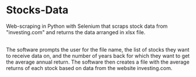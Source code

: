 # Stocks-Data
Web-scraping in Python with Selenium that scraps stock data from "investing.com" and returns the data arranged in xlsx file. <br> <br>

The software prompts the user for the file name, the list of stocks they want to receive data on, and the number of years back for which they want to get the average annual return. The software then creates a file with the average returns of each stock based on data from the website investing.com.
